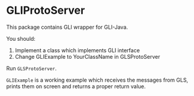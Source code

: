 GLIProtoServer
==============

This package contains GLI wrapper for GLI-Java.

You should:

1. Implement a class which implements GLI interface
2. Change GLIExample to YourClassName in GLSProtoServer

Run `GLSProtoServer`.

`GLIExample` is a working example which receives the messages from GLS, prints
them on screen and returns a proper return value.
